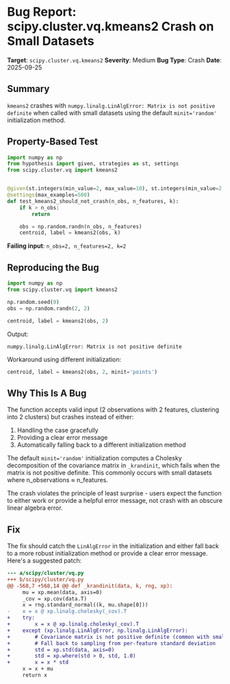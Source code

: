 # Bug Report: scipy.cluster.vq.kmeans2 Crash on Small Datasets

**Target**: `scipy.cluster.vq.kmeans2`
**Severity**: Medium
**Bug Type**: Crash
**Date**: 2025-09-25

## Summary

`kmeans2` crashes with `numpy.linalg.LinAlgError: Matrix is not positive definite` when called with small datasets using the default `minit='random'` initialization method.

## Property-Based Test

```python
import numpy as np
from hypothesis import given, strategies as st, settings
from scipy.cluster.vq import kmeans2


@given(st.integers(min_value=2, max_value=10), st.integers(min_value=2, max_value=10), st.integers(min_value=2, max_value=5))
@settings(max_examples=500)
def test_kmeans2_should_not_crash(n_obs, n_features, k):
    if k > n_obs:
        return

    obs = np.random.randn(n_obs, n_features)
    centroid, label = kmeans2(obs, k)
```

**Failing input**: `n_obs=2, n_features=2, k=2`

## Reproducing the Bug

```python
import numpy as np
from scipy.cluster.vq import kmeans2

np.random.seed(0)
obs = np.random.randn(2, 2)

centroid, label = kmeans2(obs, 2)
```

Output:
```
numpy.linalg.LinAlgError: Matrix is not positive definite
```

Workaround using different initialization:
```python
centroid, label = kmeans2(obs, 2, minit='points')
```

## Why This Is A Bug

The function accepts valid input (2 observations with 2 features, clustering into 2 clusters) but crashes instead of either:
1. Handling the case gracefully
2. Providing a clear error message
3. Automatically falling back to a different initialization method

The default `minit='random'` initialization computes a Cholesky decomposition of the covariance matrix in `_krandinit`, which fails when the matrix is not positive definite. This commonly occurs with small datasets where n_observations ≈ n_features.

The crash violates the principle of least surprise - users expect the function to either work or provide a helpful error message, not crash with an obscure linear algebra error.

## Fix

The fix should catch the `LinAlgError` in the initialization and either fall back to a more robust initialization method or provide a clear error message. Here's a suggested patch:

```diff
--- a/scipy/cluster/vq.py
+++ b/scipy/cluster/vq.py
@@ -568,7 +568,14 @@ def _krandinit(data, k, rng, xp):
     mu = xp.mean(data, axis=0)
     _cov = xp.cov(data.T)
     x = rng.standard_normal((k, mu.shape[0]))
-    x = x @ xp.linalg.cholesky(_cov).T
+    try:
+        x = x @ xp.linalg.cholesky(_cov).T
+    except (xp.linalg.LinAlgError, np.linalg.LinAlgError):
+        # Covariance matrix is not positive definite (common with small datasets)
+        # Fall back to sampling from per-feature standard deviation
+        std = xp.std(data, axis=0)
+        std = xp.where(std > 0, std, 1.0)
+        x = x * std
     x = x + mu
     return x
```
